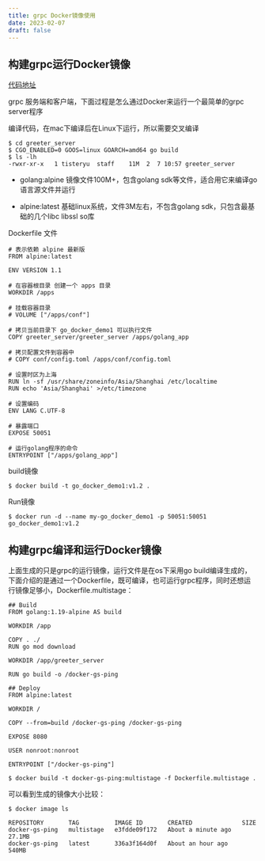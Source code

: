 ```yaml
---
title: grpc Docker镜像使用
date: 2023-02-07
draft: false
---
```


## 构建grpc运行Docker镜像

[代码地址](https://github.com/grpc/grpc-go/tree/master/examples/helloworld)

grpc 服务端和客户端，下面过程是怎么通过Docker来运行一个最简单的grpc server程序

编译代码，在mac下编译后在Linux下运行，所以需要交叉编译

```shell
$ cd greeter_server
$ CGO_ENABLED=0 GOOS=linux GOARCH=amd64 go build
$ ls -lh
-rwxr-xr-x   1 tisteryu  staff    11M  2  7 10:57 greeter_server
```

- golang:alpine
镜像文件100M+，包含golang sdk等文件，适合用它来编译go语言源文件并运行

- alpine:latest
基础linux系统，文件3M左右，不包含golang sdk，只包含最基础的几个libc libssl so库

Dockerfile 文件
```
# 表示依赖 alpine 最新版
FROM alpine:latest

ENV VERSION 1.1

# 在容器根目录 创建一个 apps 目录
WORKDIR /apps

# 挂载容器目录
# VOLUME ["/apps/conf"]

# 拷贝当前目录下 go_docker_demo1 可以执行文件
COPY greeter_server/greeter_server /apps/golang_app

# 拷贝配置文件到容器中
# COPY conf/config.toml /apps/conf/config.toml

# 设置时区为上海
RUN ln -sf /usr/share/zoneinfo/Asia/Shanghai /etc/localtime
RUN echo 'Asia/Shanghai' >/etc/timezone

# 设置编码
ENV LANG C.UTF-8

# 暴露端口
EXPOSE 50051

# 运行golang程序的命令
ENTRYPOINT ["/apps/golang_app"]
```

build镜像

```shell
$ docker build -t go_docker_demo1:v1.2 .
```

Run镜像

```shell
$ docker run -d --name my-go_docker_demo1 -p 50051:50051 go_docker_demo1:v1.2

```

## 构建grpc编译和运行Docker镜像

上面生成的只是grpc的运行镜像，运行文件是在os下采用go build编译生成的，下面介绍的是通过一个Dockerfile，既可编译，也可运行grpc程序，同时还想运行镜像足够小，Dockerfile.multistage：

```
## Build
FROM golang:1.19-alpine AS build

WORKDIR /app

COPY . ./
RUN go mod download

WORKDIR /app/greeter_server

RUN go build -o /docker-gs-ping

## Deploy
FROM alpine:latest

WORKDIR /

COPY --from=build /docker-gs-ping /docker-gs-ping

EXPOSE 8080

USER nonroot:nonroot

ENTRYPOINT ["/docker-gs-ping"]

```

```shell
$ docker build -t docker-gs-ping:multistage -f Dockerfile.multistage .

```

可以看到生成的镜像大小比较：
```
$ docker image ls

REPOSITORY       TAG          IMAGE ID       CREATED              SIZE
docker-gs-ping   multistage   e3fdde09f172   About a minute ago   27.1MB
docker-gs-ping   latest       336a3f164d0f   About an hour ago    540MB
```